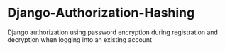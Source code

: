 # Django-Authorization-Hashing
Django authorization using password encryption during registration and decryption when logging into an existing account
